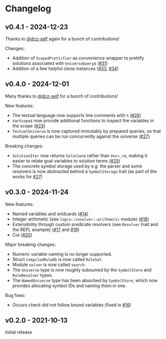 # Changelog

## v0.4.1 - 2024-12-23

Thanks to [@dcz-self](https://github.com/dcz-self) again for a bunch of contributions!

Changes:
- Addition of `ScopedPrettifier` as convenience wrapper to prettify solutions associated with `UniverseQuery`s ([#31](https://github.com/fatho/logru/pull/31))
- Addition of a few helpful clone instances ([#33](https://github.com/fatho/logru/pull/33), [#34](https://github.com/fatho/logru/pull/34))

## v0.4.0 - 2024-12-01

Many thanks to [@dcz-self](https://github.com/dcz-self) for a bunch of contributions!

New features:
- The textual language now supports line comments with `%` ([#26](https://github.com/fatho/logru/pull/26))
- `VarScope`s now provide additional functions to inspect the variables in the scope ([#23](https://github.com/fatho/logru/pull/23))
- `TextualUniverse` is now captured immutably by prepared queries, so that multiple queries can be run concurrently against the universe ([#27](https://github.com/fatho/logru/pull/27))

Breaking changes:
- `SolutionIter` now returns `Solution`s rather than `Vec<_>`s, making it easier to relate goal variables to solution terms ([#25](https://github.com/fatho/logru/pull/25))
- The concrete symbol storage used by e.g. the parser and some resolvers is now abstracted behind a `SymbolStorage` trait (as part of the works for [#27](https://github.com/fatho/logru/pull/27))


## v0.3.0 - 2024-11-24

New features:
- Named variables and wildcards ([#14](https://github.com/fatho/logru/pull/14))
- Integer arithmetic (see `logru::resolver::arithmetic` module)
  ([#18](https://github.com/fatho/logru/pull/18))
- Extensibility through custom predicate resolvers (see `Resolver` trait and the REPL example)
  ([#17](https://github.com/fatho/logru/pull/17) and [#19](https://github.com/fatho/logru/pull/19))
- Cut ([#20](https://github.com/fatho/logru/pull/20))

Major breaking changes:
- Numeric variable naming is no longer supported.
- Struct `CompiledRuleDb` is now called `RuleSet`.
- Module `solver` is now called `search`.
- The `Universe` type is now roughly subsumed by the `SymbolStore` and `RuleResolver` types.
- The `NamedUniverse` type has been absorbed by `SymbolStore`, which now provides allocating symbol
  IDs and naming them in one.

Bug fixes:
- Occurs check did not follow bound variables (fixed in
  [#16](https://github.com/fatho/logru/pull/16))


## v0.2.0 - 2021-10-13

Initial release